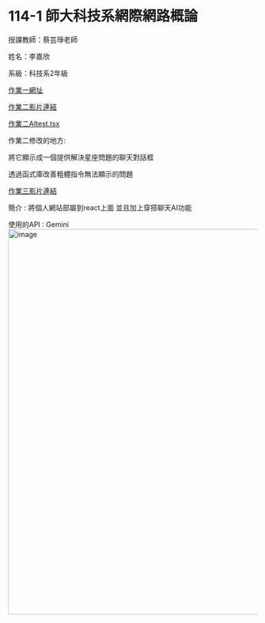 # 114-1 師大科技系網際網路概論

授課教師：蔡芸琤老師

姓名：李嘉欣

系級：科技系2年級

[作業一網址](https://41371115h-dot.github.io/project-one/Index.html)

[作業二影片連結](https://youtu.be/im9UKTA_Oic)

[作業二AItest.tsx](https://github.com/41371115h-dot/class-tuesday2-4/blob/main/AItest.tsx)

作業二修改的地方:

將它顯示成一個提供解決星座問題的聊天對話框

透過函式庫改善粗體指令無法顯示的問題

[作業三影片連結](https://youtu.be/6qV1rT2DCdE)

簡介 : 將個人網站部屬到react上面 並且加上穿搭聊天AI功能

使用的API : Gemini
<img width="1919" height="780" alt="image" src="https://github.com/user-attachments/assets/5de7931b-b344-4669-83bd-43e42a1cf50b" />


